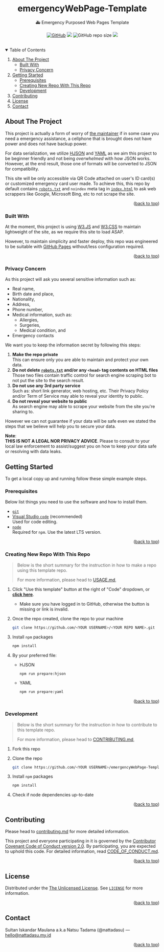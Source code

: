 <!--
**** THIS README IS GENERATED FROM
**** https://github.com/othneildrew/Best-README-Template
**** UNDER MIT LICENSE
--->

<h1 align="center">emergencyWebPage-Template</h1>

<p align="center">
  🚑 Emergency Purposed Web Pages Template
  <!-- Badges -->
  <br />
  <br />
  <a href="LICENSE"><img alt="GitHub" src="https://img.shields.io/github/license/nattadasu/emergencyWebPage-template?style=for-the-badge"></a>
  <a href="https://github.com/nattadasu/emergencyWebPage-template/issues"><img src="https://img.shields.io/badge/Issue-GitHub-black?style=for-the-badge&logo=github"></a>
  <img alt="GitHub repo size" src="https://img.shields.io/github/repo-size/nattadasu/emergencyWebPage-template?style=for-the-badge">
  <a href="CODE_OF_CONDUCT.md"><img src="https://img.shields.io/endpoint?style=for-the-badge&url=https%3A%2F%2Fraw.githubusercontent.com%2Fnattadasu%2FemergencyWebPage-Template%2Fmain%2Fconfig%2Fcc.shield.json"></a>

</p><br />

<!-- TABLE OF CONTENTS -->
<details open="open">
  <summary>Table of Contents</summary>
  <ol>
    <li>
      <a href="#about-the-project">About The Project</a>
      <ul>
        <li><a href="#built-with">Built With</a></li>
        <li><a href="#privacy-concern">Privacy Concern</a></li>
      </ul>
    </li>
    <li>
      <a href="#getting-started">Getting Started</a>
      <ul>
        <li><a href="#prerequisites">Prerequisites</a></li>
        <li><a href="#creating-new-repo-with-this-repo">Creating New Repo With
        This Repo</a></li>
        <li><a href="#development">Development</a></li>
      </ul>
    </li>
    <li><a href="#contributing">Contributing</a></li>
    <li><a href="#license">License</a></li>
    <li><a href="#contact">Contact</a></li>
  </ol>
</details>

<!-- ABOUT THE PROJECT -->
## About The Project

This project is actually a form of worry of [the maintainer](#contact) if in
some case you need a emergency assistance, a cellphone that is brought does not
have power and does not have backup power.

For data serialization, we utilize [HJSON](https://hjson.github.io) and
[YAML](https://yaml.org/) as we aim this project to be beginner friendly and
not being *overwhelmed* with how JSON works. However, at the end result, those
one of formats will be converted to JSON for compatibility.

This site will be only accessible via QR Code attached on user's ID card(s) or
customized emergency card user made. To achieve this, this repo by default
contains [`robots.txt`](robots.txt) and `noindex` meta tag in
[`index.html`](index.html) to ask web scrappers like Google, Microsoft Bing, etc
to not scrape the site.

<p align="right">(<a href="#top">back to top</a>)</p>

### Built With

At the moment, this project is using [W3.JS](https://www.w3schools.com/w3js/)
and [W3.CSS](https://www.w3schools.com/w3css/) to maintain lightweight of the
site, as we require this site to load ASAP.

However, to maintain simplicity and faster deploy, this repo was engineered to
be suitable with [GitHub Pages](https://guides.github.com/features/pages/)
without/less configuration required.

<p align="right">(<a href="#top">back to top</a>)</p>

### Privacy Concern

As this project will ask you several sensitive information such as:

* Real name,
* Birth date and place,
* Nationality,
* Address,
* Phone number,
* Medical information, such as:
  * Allergies,
  * Surgeries,
  * Medical condition, and
* Emergency contacts

We want you to keep the information secret by following this steps:

1. **Make the repo private**\
   This can ensure only you are able to maintain and protect your own data.
2. **Do not delete [`robots.txt`](robots.txt) and/or any `<head>` tag contents on
   HTML files**\
   Those two files contain traffic control for search engine scraping bot to not
   put the site to the search result.
3. **Do not use any 3rd party service**\
   Such as: short link generator, web hosting, etc. Their Privacy Policy and/or
   Term of Service may able to reveal your identity to public.
4. **Do not reveal your website to public**\
   As search engine may able to scrape your website from the site you're sharing
   to.

However we can not guarantee if your data will be safe even we stated the steps
that we believe will help you to secure your data.

**Note**:\
**THIS IS NOT A LEGAL NOR PRIVACY ADVICE**. Please to consult to your local law
enforcement to assist/suggest you on how to keep your data safe or resolving
with data leaks.
<!-- GETTING STARTED -->
## Getting Started

To get a local copy up and running follow these simple example steps.

### Prerequisites

Below list things you need to use the software and how to install them.

* [`git`](https://git-scm.com)
* [Visual Studio `code`](https://code.visualstudio.com/) (recommended)\
  Used for code editing.
* [`node`](https://nodejs.org/)\
  Required for `npm`. Use the latest LTS version.

<p align="right">(<a href="#top">back to top</a>)</p>

### Creating New Repo With This Repo

> Below is the short summary for the instruction in how to make a repo using
> this template repo.
>
> For more information, please head to [USAGE.md](USAGE.md),

1. Click "Use this template" button at the right of "Code" dropdown, or
   [**click here**](https://github.com/nattadasu/emergencyWebPage-template/generate).
   * Make sure you have logged in to GitHub, otherwise the button is missing or
     link is invalid.

2. Once the repo created, clone the repo to your machine

   ```sh
   git clone https://github.com/<YOUR USERNAME>/<YOUR REPO NAME>.git
   ```

3. Install `npm` packages

   ```sh
   npm install
   ```

4. By your preferred file:

   * HJSON

     ```sh
     npm run prepare:hjson
     ```

   * YAML

     ```sh
     npm run prepare:yaml
     ```

<p align="right">(<a href="#top">back to top</a>)</p>

### Development

> Below is the short summary for the instruction in how to contribute to this
> template repo.
>
> For more information, please head to [CONTRIBUTING.md](CONTRIBUTING.md),

1. Fork this repo
2. Clone the repo

   ```sh
   git clone https://github.com/<YOUR USERNAME>/emergencyWebPage-Template.git
   ```

3. Install `npm` packages

   ```sh
   npm install
   ```

4. Check if node dependencies up-to-date

<p align="right">(<a href="#top">back to top</a>)</p>

<!-- CONTRIBUTING -->
## Contributing

Please head to [contributing.md](CONTRIBUTING.md) for more detailed information.

This project and everyone participating in it is governed by the
[Contributor Covenant Code of Conduct version 2.0][conduct]. By participating,
you are expected to uphold this code. For detailed information, read
[CODE_OF_CONDUCT.md][conduct].

<p align="right">(<a href="#top">back to top</a>)</p>

<!-- LICENSE -->
## License

Distributed under the [The Unlicensed License][license]. See
[`LICENSE`][license] for more information.

<p align="right">(<a href="#top">back to top</a>)</p>

<!-- CONTACT -->
## Contact

Sultan Iskandar Maulana a.k.a Natsu Tadama (@nattadasu) — hello@nattadasu.my.id

<!-- MARKDOWN LINKS & IMAGES -->
<!-- https://www.markdownguide.org/basic-syntax/#reference-style-links -->
[conduct]: CODE_OF_CONDUCT.md
[license]: LICENSE

<p align="right">(<a href="#top">back to top</a>)</p>